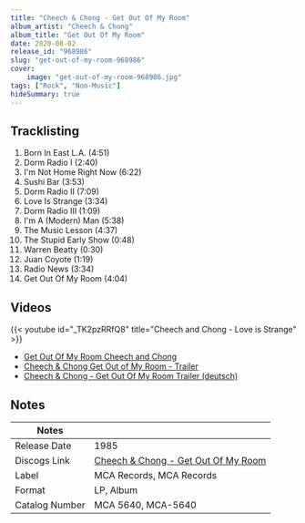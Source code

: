 ```yaml
---
title: "Cheech & Chong - Get Out Of My Room"
album_artist: "Cheech & Chong"
album_title: "Get Out Of My Room"
date: 2020-08-02
release_id: "968986"
slug: "get-out-of-my-room-968986"
cover:
    image: "get-out-of-my-room-968986.jpg"
tags: ["Rock", "Non-Music"]
hideSummary: true
---
```


## Tracklisting
1. Born In East L.A. (4:51)
2. Dorm Radio I (2:40)
3. I'm Not Home Right Now (6:22)
4. Sushi Bar (3:53)
5. Dorm Radio II (7:09)
6. Love Is Strange (3:34)
7. Dorm Radio III (1:09)
8. I'm A (Modern) Man (5:38)
9. The Music Lesson (4:37)
10. The Stupid Early Show (0:48)
11. Warren Beatty (0:30)
12. Juan Coyote (1:19)
13. Radio News (3:34)
14. Get Out Of My Room (4:04)

## Videos
{{< youtube id="_TK2pzRRfQ8" title="Cheech and Chong - Love is Strange" >}}
- [Get Out Of My Room Cheech and Chong](https://www.youtube.com/watch?v=8Gx5INc9s0A)
- [Cheech & Chong Get Out of My Room - Trailer](https://www.youtube.com/watch?v=JMn2W9co5Tc)
- [Cheech & Chong - Get Out Of My Room Trailer (deutsch)](https://www.youtube.com/watch?v=aiF6WcpCzvY)

## Notes

| Notes          |             |
| ---------------| ----------- |
| Release Date   | 1985 |
| Discogs Link   | [Cheech & Chong - Get Out Of My Room](https://www.discogs.com/release/968986) |
| Label          | MCA Records, MCA Records |
| Format         | LP, Album |
| Catalog Number | MCA 5640, MCA-5640 |


